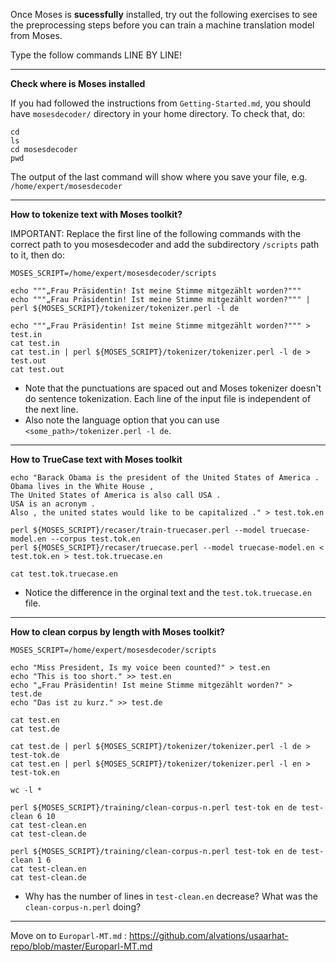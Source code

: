 Once Moses is **sucessfully** installed, try out the following exercises to see the preprocessing steps before you can train a machine translation model from Moses. 

Type the follow commands LINE BY LINE!

----

**Check where is Moses installed**

If you had followed the instructions from `Getting-Started.md`, you should have `mosesdecoder/` directory in your home directory. To check that, do:

```
cd
ls
cd mosesdecoder
pwd
```

The output of the last command will show where you save your file, e.g. `/home/expert/mosesdecoder`

----

**How to tokenize text with Moses toolkit?**

IMPORTANT: Replace the first line of the following commands with the correct path to you mosesdecoder and add the subdirectory `/scripts` path to it, then do:

```
MOSES_SCRIPT=/home/expert/mosesdecoder/scripts

echo """„Frau Präsidentin! Ist meine Stimme mitgezählt worden?"""
echo """„Frau Präsidentin! Ist meine Stimme mitgezählt worden?""" | perl ${MOSES_SCRIPT}/tokenizer/tokenizer.perl -l de

echo """„Frau Präsidentin! Ist meine Stimme mitgezählt worden?""" > test.in
cat test.in
cat test.in | perl ${MOSES_SCRIPT}/tokenizer/tokenizer.perl -l de > test.out
cat test.out
```

 - Note that the punctuations are spaced out and Moses tokenizer doesn't do sentence tokenization. Each line of the input file is independent of the next line. 
 - Also note the language option that you can use `<some_path>/tokenizer.perl -l de`. 

----

**How to TrueCase text with Moses toolkit**

```
echo "Barack Obama is the president of the United States of America .
Obama lives in the White House ,
The United States of America is also call USA .
USA is an acronym .
Also , the united states would like to be capitalized ." > test.tok.en

perl ${MOSES_SCRIPT}/recaser/train-truecaser.perl --model truecase-model.en --corpus test.tok.en
perl ${MOSES_SCRIPT}/recaser/truecase.perl --model truecase-model.en < test.tok.en > test.tok.truecase.en

cat test.tok.truecase.en
```

 - Notice the difference in the orginal text and the `test.tok.truecase.en` file. 

----

**How to clean corpus by length with Moses toolkit?**

```
MOSES_SCRIPT=/home/expert/mosesdecoder/scripts

echo "Miss President, Is my voice been counted?" > test.en
echo "This is too short." >> test.en
echo "„Frau Präsidentin! Ist meine Stimme mitgezählt worden?" > test.de
echo "Das ist zu kurz." >> test.de

cat test.en
cat test.de

cat test.de | perl ${MOSES_SCRIPT}/tokenizer/tokenizer.perl -l de > test-tok.de
cat test.en | perl ${MOSES_SCRIPT}/tokenizer/tokenizer.perl -l en > test-tok.en

wc -l *

perl ${MOSES_SCRIPT}/training/clean-corpus-n.perl test-tok en de test-clean 6 10
cat test-clean.en
cat test-clean.de

perl ${MOSES_SCRIPT}/training/clean-corpus-n.perl test-tok en de test-clean 1 6
cat test-clean.en
cat test-clean.de
```

 - Why has the number of lines in `test-clean.en` decrease? What was the `clean-corpus-n.perl` doing?

----

Move on to `Europarl-MT.md` : https://github.com/alvations/usaarhat-repo/blob/master/Europarl-MT.md
